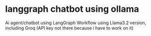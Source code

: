 # langgraph chatbot using ollama
Ai agent/chatbot using LangGraph Workflow using Llama3.2 version, including Groq (API key not there because i have to work on it)
